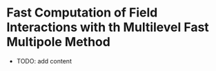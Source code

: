 # Fast Computation of Field Interactions with th Multilevel Fast Multipole Method

- TODO: add content